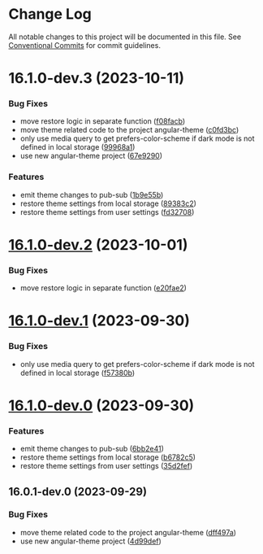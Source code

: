 # Change Log

All notable changes to this project will be documented in this file.
See [Conventional Commits](https://conventionalcommits.org) for commit guidelines.

# 16.1.0-dev.3 (2023-10-11)

### Bug Fixes

- move restore logic in separate function ([f08facb](https://gitlab.com/rxap/packages/commit/f08facbe8e4e3bcf6741e5e1968d3a7ee35d7e85))
- move theme related code to the project angular-theme ([c0fd3bc](https://gitlab.com/rxap/packages/commit/c0fd3bc6de2b1b43ddafa0743bc9efe3e144ea72))
- only use media query to get prefers-color-scheme if dark mode is not defined in local storage ([99968a1](https://gitlab.com/rxap/packages/commit/99968a12b7fd46ef81a6d4e53f2f138ff357f249))
- use new angular-theme project ([67e9290](https://gitlab.com/rxap/packages/commit/67e9290c693b0f1c5ac087453897c0ee3d43521e))

### Features

- emit theme changes to pub-sub ([1b9e55b](https://gitlab.com/rxap/packages/commit/1b9e55ba0a4a2cc0c39483cbb195c4a13df796e3))
- restore theme settings from local storage ([89383c2](https://gitlab.com/rxap/packages/commit/89383c24a4dde3e7b0a43795995fd4badba97801))
- restore theme settings from user settings ([fd32708](https://gitlab.com/rxap/packages/commit/fd3270834279958e6650c099e55a812bde9c1c19))

# [16.1.0-dev.2](https://gitlab.com/rxap/packages/compare/@rxap/ngx-theme@16.1.0-dev.1...@rxap/ngx-theme@16.1.0-dev.2) (2023-10-01)

### Bug Fixes

- move restore logic in separate function ([e20fae2](https://gitlab.com/rxap/packages/commit/e20fae29d149245c7e629a764c7bdd3a10db6364))

# [16.1.0-dev.1](https://gitlab.com/rxap/packages/compare/@rxap/ngx-theme@16.1.0-dev.0...@rxap/ngx-theme@16.1.0-dev.1) (2023-09-30)

### Bug Fixes

- only use media query to get prefers-color-scheme if dark mode is not defined in local storage ([f57380b](https://gitlab.com/rxap/packages/commit/f57380be1e0ff7783345d88d0671fc4bd7a469f2))

# [16.1.0-dev.0](https://gitlab.com/rxap/packages/compare/@rxap/ngx-theme@16.0.1-dev.0...@rxap/ngx-theme@16.1.0-dev.0) (2023-09-30)

### Features

- emit theme changes to pub-sub ([6bb2e41](https://gitlab.com/rxap/packages/commit/6bb2e414b8139f1f343d215d8ef79282fdf1d83c))
- restore theme settings from local storage ([b6782c5](https://gitlab.com/rxap/packages/commit/b6782c502f81dc88042f7172dec6b18a8cb42c4f))
- restore theme settings from user settings ([35d2fef](https://gitlab.com/rxap/packages/commit/35d2fefa3e5cd1c63962a6d9a1ba854679ee60c2))

## 16.0.1-dev.0 (2023-09-29)

### Bug Fixes

- move theme related code to the project angular-theme ([dff497a](https://gitlab.com/rxap/packages/commit/dff497a36e7dab5de535050c5ddafa7082bfa399))
- use new angular-theme project ([4d99def](https://gitlab.com/rxap/packages/commit/4d99def8e1b70a5c27e19bc5f5452ee1d5eadfa8))
